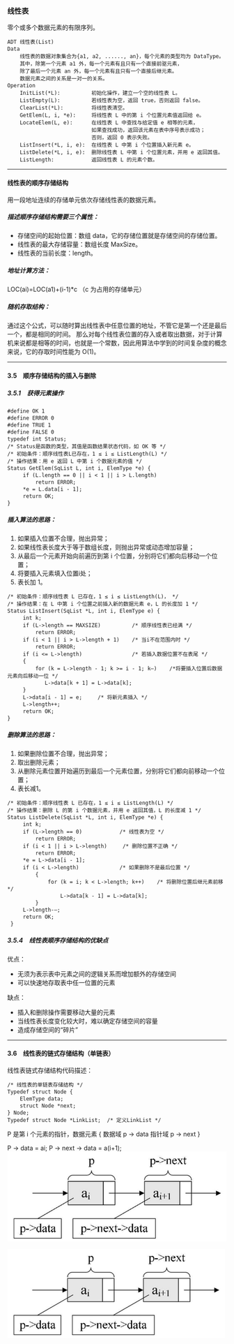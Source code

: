 ### 线性表
零个或多个数据元素的有限序列。
```
ADT 线性表(List) 
Data
    线性表的数据对象集合为{a1, a2, ......, an}，每个元素的类型均为 DataType。
    其中，除第一个元素 a1 外，每一个元素有且只有一个直接前驱元素，
    除了最后一个元素 an 外，每一个元素有且只有一个直接后继元素。
    数据元素之间的关系是一对一的关系。
Operation
    InitList(*L):          初始化操作，建立一个空的线性表 L。
    ListEmpty(L):          若线性表为空，返回 true，否则返回 false。
    ClearList(*L):         将线性表清空。
    GetElem(L, i, *e):     将线性表 L 中的第 i 个位置元素值返回给 e。
    LocateElem(L, e):      在线性表 L 中查找与给定值 e 相等的元素，
                           如果查找成功，返回该元素在表中序号表示成功；
                           否则，返回 0 表示失败。
    ListInsert(*L, i, e):  在线性表 L 中第 i 个位置插入新元素 e。
    ListDelete(*L, i, e):  删除线性表 L 中第 i 个位置元素，并用 e 返回其值。
    ListLength:            返回线性表 L 的元素个数。
```

---

#### 线性表的顺序存储结构
用一段地址连续的存储单元依次存储线性表的数据元素。

##### 描述顺序存储结构需要三个属性：
- 存储空间的起始位置：数组 data，它的存储位置就是存储空间的存储位置。
- 线性表的最大存储容量：数组长度 MaxSize。
- 线性表的当前长度：length。

##### 地址计算方法：
LOC(ai)=LOC(a1)+(i-1)*c （c 为占用的存储单元）

##### 随机存取结构：
通过这个公式，可以随时算出线性表中任意位置的地址，不管它是第一个还是最后一个，都是相同的时间。
那么对每个线性表位置的存入或者取出数据，对于计算机来说都是相等的时间，也就是一个常数，因此用算法中学到的时间复杂度的概念来说，它的存取时间性能为 O(1)。

---

#### 3.5　顺序存储结构的插入与删除

##### 3.5.1　获得元素操作
```
#define OK 1
#define ERROR 0
#define TRUE 1
#define FALSE 0
typedef int Status;
/* Status是函数的类型，其值是函数结果状态代码，如 OK 等 */
/* 初始条件：顺序线性表L已存在，1 ≤ i ≤ ListLength(L) */
/* 操作结果：用 e 返回 L 中第 i 个数据元素的值 */
Status GetElem(SqList L, int i, ElemType *e) {
     if (L.length == 0 || i < 1 || i > L.length)
         return ERROR;
     *e = L.data[i - 1];
     return OK;
}
```
##### 插入算法的思路：
1. 如果插入位置不合理，抛出异常；
2. 如果线性表长度大于等于数组长度，则抛出异常或动态增加容量；
3. 从最后一个元素开始向前遍历到第 i 个位置，分别将它们都向后移动一个位置；
4. 将要插入元素填入位置i处； 
5. 表长加 1。
```
/* 初始条件：顺序线性表 L 已存在，1 ≤ i ≤ ListLength(L)， */
/* 操作结果：在 L 中第 i 个位置之前插入新的数据元素 e，L 的长度加 1 */
Status ListInsert(SqList *L, int i, ElemType e) {
     int k;
     if (L->length == MAXSIZE)          /* 顺序线性表已经满 */
         return ERROR;
     if (i < 1 || i > L->length + 1)    /* 当i不在范围内时 */
         return ERROR;
     if (i <= L->length)                /* 若插入数据位置不在表尾 */
     {
         for (k = L->length - 1; k >= i - 1; k—)    /*将要插入位置后数据元素向后移动一位 */
            L->data[k + 1] = L->data[k];
     }
     L->data[i - 1] = e;     /* 将新元素插入 */
     L->length++;
     return OK;
}
```

##### 删除算法的思路：
1. 如果删除位置不合理，抛出异常；
2. 取出删除元素；
3. 从删除元素位置开始遍历到最后一个元素位置，分别将它们都向前移动一个位置；
4. 表长减1。
```
/* 初始条件：顺序线性表 L 已存在，1 ≤ i ≤ ListLength(L) */
/* 操作结果：删除 L 的第 i 个数据元素，并用 e 返回其值，L 的长度减 1 */
Status ListDelete(SqList *L, int i, ElemType *e) {
     int k;
     if (L->length == 0)            /* 线性表为空 */
         return ERROR;
     if (i < 1 || i > L->length)     /* 删除位置不正确 */
         return ERROR;
     *e = L->data[i - 1];
     if (i < L->length)             /* 如果删除不是最后位置 */
         {
             for (k = i; k < L->length; k++)    /* 将删除位置后继元素前移 */
                 L->data[k - 1] = L->data[k];
         }
     L->length-—;
     return OK;
 }
```
##### 3.5.4　线性表顺序存储结构的优缺点

优点：
- 无须为表示表中元素之间的逻辑关系而增加额外的存储空间
- 可以快速地存取表中任一位置的元素

缺点：
- 插入和删除操作需要移动大量的元素
- 当线性表长度变化较大时，难以确定存储空间的容量
- 造成存储空间的“碎片”

---

#### 3.6　线性表的链式存储结构（单链表）
线性表链式存储结构代码描述：
```
/* 线性表的单链表存储结构 */
Typedef struct Node {
    ElemType data;
    struct Node *next;
} Node;
Typedef struct Node *LinkList;  /* 定义LinkList */
```

P 是第 i 个元素的指针，数据元素
{
    数据域 p -> data
    指针域 p -> next
}

P -> data = ai;
P -> next -> data = a(i+1);
![LinearList items](./imgs/linearListItems.jpg)

<img src="./imgs/linearListItems.jpg" width="500" align=center />
